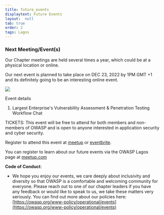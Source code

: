 ```yaml
---
title: future_events
displaytext: Future Events
layout:  null
tab: true
order: 2
tags: Lagos
---
```



### Next Meeting/Event(s)
Our Chapter meetings are held several times a year, which could be at a physical location or online.

Our next event is planned to take place on DEC 23, 2022 by 1PM GMT +1 and its definitely going to be an interesting online event.

<img src="https://secure.meetupstatic.com/photos/event/3/f/c/highres_509281020.webp?w=1920">

Event details

1. Largest Enterprise's Vulnerability Assessment & Penetration Testing Workflow Chat


TICKETS:
This event will be free to attend for both members and non-members of OWASP and is open to anyone interested in application security and cyber security.

Register to attend this event at [meetup](https://www.meetup.com/owasp-lagos-meetup-group/events/290375475/) or [eventbrite](https://www.eventbrite.com/e/largest-enterprises-vulnerability-assessment-penetration-testing-workflow-tickets-490755481857). 

You can register to learn about our future events via the OWASP Lagos page at
[meetup.com](https://www.meetup.com/OWASP-Lagos-Meetup-Group/)

**Code of Conduct**:

  -   
    We hope you enjoy our events, we care deeply about inclusivity and
    diversity so that OWASP is a comfortable and welcoming community for
    everyone. Please reach out to one of our chapter leaders if you have
    any feedback or would like to speak to us, we take these matters
    very seriously. You can find out more about our policies here:
    [https://owasp.org/www-policy/operational/events](https://owasp.org/www-policy/operational/events)
